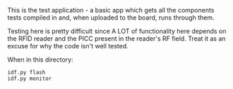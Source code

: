 This is the test application - a basic app which gets all the components tests compiled in and, when
uploaded to the board, runs through them.

Testing here is pretty difficult since A LOT of functionality here depends on the RFID reader and
the PICC present in the reader's RF field. Treat it as an excuse for why the code isn't well tested.

When in this directory:

```
idf.py flash
idf.py monitor
```
